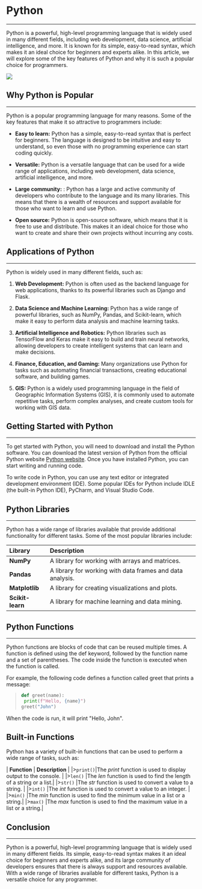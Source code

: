 # Python
------------------------------------------------------------------------------------

Python is a powerful, high-level programming language that is widely used in many different fields, including web development, data science, artificial intelligence, and more. It is known for its simple, easy-to-read syntax, which makes it an ideal choice for beginners and experts alike. In this article, we will explore some of the key features of Python and why it is such a popular choice for programmers.

![](\APPDEV-u108324\pyimage.jpeg)

## Why Python is Popular
------------------------------------------------------------------------------------

Python is a popular programming language for many reasons. Some of the key features that make it so attractive to programmers include:

- **Easy to learn:** Python has a simple, easy-to-read syntax that is perfect for beginners. The language is designed to be intuitive and easy to understand, so even those with no programming experience can start coding quickly.

- **Versatile:** Python is a versatile language that can be used for a wide range of applications, including web development, data science, artificial intelligence, and more.

- **Large community:** : Python has a large and active community of developers who contribute to the language and its many libraries. This means that there is a wealth of resources and support available for those who want to learn and use Python.

- **Open source:** Python is open-source software, which means that it is free to use and distribute. This makes it an ideal choice for those who want to create and share their own projects without incurring any costs.

## Applications of Python
------------------------------------------------------------------------------------

Python is widely used in many different fields, such as:

1. **Web Development:** Python is often used as the backend language for web applications, thanks to its powerful libraries such as Django and Flask.

2.  **Data Science and Machine Learning:** Python has a wide range of powerful libraries, such as NumPy, Pandas, and Scikit-learn, which make it easy to perform data analysis and machine learning tasks.

3. **Artificial Intelligence and Robotics:** Python libraries such as TensorFlow and Keras make it easy to build and train neural networks, allowing developers to create intelligent systems that can learn and make decisions.

4. **Finance, Education, and Gaming:** Many organizations use Python for tasks such as automating financial transactions, creating educational software, and building games.

5.  **GIS:** Python is a widely used programming language in the field of Geographic Information Systems (GIS), it is commonly used to automate repetitive tasks, perform complex analyses, and create custom tools for working with GIS data.

## Getting Started with Python
------------------------------------------------------------------------------------

To get started with Python, you will need to download and install the Python software. You can download the latest version of Python from the official Python website [Python website](https://www.python.org/downloads). Once you have installed Python, you can start writing and running code.

To write code in Python, you can use any text editor or integrated development environment (IDE). Some popular IDEs for Python include IDLE (the built-in Python IDE), PyCharm, and Visual Studio Code.

## Python Libraries
------------------------------------------------------------------------------------

Python has a wide range of libraries available that provide additional functionality for different tasks. Some of the most popular libraries include:

| **Library**      | **Description**                                              |
|:-----------------|:-------------------------------------------------------------|
| **NumPy**        | A library for working with arrays and matrices.              |
| **Pandas**       | A library for working with data frames and data analysis.    |
| **Matplotlib**   | A library for creating visualizations and plots.             |
| **Scikit-learn** | A library for machine learning and data mining.              |

## Python Functions
------------------------------------------------------------------------------------

Python functions are blocks of code that can be reused multiple times. A function is defined using the def keyword, followed by the function name and a set of parentheses. The code inside the function is executed when the function is called.

For example, the following code defines a function called greet that prints a message:

> ```python
> def greet(name):
>  print(f"Hello, {name}")
> greet("John")

When the code is run, it will print "Hello, John".

## Built-in Functions

Python has a variety of built-in functions that can be used to perform a wide range of tasks, such as:

| **Function** | **Description**                                                   |
|>```print()```|The *print* function is used to display output to the console.     |
|>```len()```  |The *len* function is used to find the length of a string or a list.|
|>```str()```  |The *str* function is used to convert a value to a string.         |
|>```int()```  |The *int* function is used to convert a value to an integer.       |
|>```min()```  |The *min* function is used to find the minimum value in a list or a string.|
|>```max()```  |The *max* function is used to find the maximum value in a list or a string.|

## Conclusion
------------------------------------------------------------------------------------

Python is a powerful, high-level programming language that is widely used in many different fields. Its simple, easy-to-read syntax makes it an ideal choice for beginners and experts alike, and its large community of developers ensures that there is always support and resources available. With a wide range of libraries available for different tasks, Python is a versatile choice for any programmer.